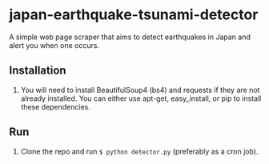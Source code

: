 # japan-earthquake-tsunami-detector
A simple web page scraper that aims to detect earthquakes in Japan and alert you when one occurs.


## Installation

1. You will need to install BeautifulSoup4 (bs4) and requests if they are not already installed. You can either use apt-get, easy_install, or pip to install these dependencies.

## Run

1. Clone the repo and run `$ python detector.py` (preferably as a cron job).